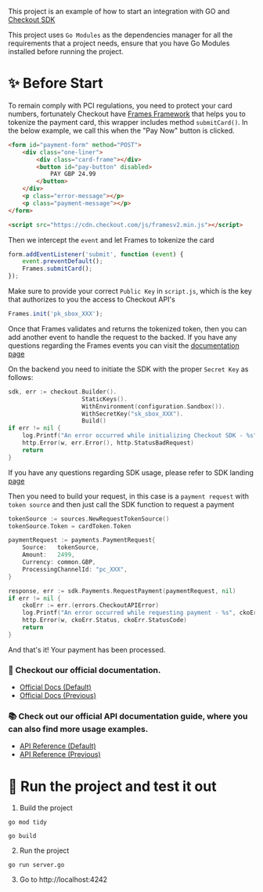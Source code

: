 This project is an example of how to start an integration with GO and [Checkout SDK](https://github.com/checkout/checkout-sdk-go)

This project uses `Go Modules` as the dependencies manager for all the requirements that a project needs,
ensure that you have Go Modules installed before running the project.

# :sparkles: Before Start

To remain comply with PCI regulations, you need to protect your card numbers, fortunately Checkout have [Frames Framework](https://www.checkout.com/docs/integrate/frames#Who_is_Frames_for?)
that helps you to tokenize the payment card, this wrapper includes method `submitCard()`. In the below example, we call this when the "Pay Now" button is clicked.

````html
<form id="payment-form" method="POST">
    <div class="one-liner">
        <div class="card-frame"></div>
        <button id="pay-button" disabled>
            PAY GBP 24.99
        </button>
    </div>
    <p class="error-message"></p>
    <p class="payment-message"></p>
</form>

<script src="https://cdn.checkout.com/js/framesv2.min.js"></script>
````

Then we intercept the `event` and let Frames to tokenize the card

````javascript
form.addEventListener('submit', function (event) {
    event.preventDefault();
    Frames.submitCard();
});
````

Make sure to provide your correct `Public Key` in `script.js`, which is the key that authorizes to you the access to Checkout API's

````javascript
Frames.init('pk_sbox_XXX');
````

Once that Frames validates and returns the tokenized token, then you can add another event to handle the request
to the backed. If you have any questions regarding the Frames events you can visit the [documentation page](https://www.checkout.com/docs/integrate/frames/frames-reference)

On the backend you need to initiate the SDK with the proper `Secret Key` as follows:

```go
sdk, err := checkout.Builder().
                     StaticKeys().
                     WithEnvironment(configuration.Sandbox()).
                     WithSecretKey("sk_sbox_XXX").
                     Build()
if err != nil {
    log.Printf("An error occurred while initializing Checkout SDK - %s", err.Error())
    http.Error(w, err.Error(), http.StatusBadRequest)
    return
}
```

If you have any questions regarding SDK usage, please refer to SDK landing [page](https://github.com/checkout/checkout-sdk-go)

Then you need to build your request, in this case is a `payment request` with `token source` and then
just call the SDK function to request a payment

```go
tokenSource := sources.NewRequestTokenSource()
tokenSource.Token = cardToken.Token

paymentRequest := payments.PaymentRequest{
    Source:   tokenSource,
    Amount:   2499,
    Currency: common.GBP,
    ProcessingChannelId: "pc_XXX",
}

response, err := sdk.Payments.RequestPayment(paymentRequest, nil)
if err != nil {
    ckoErr := err.(errors.CheckoutAPIError)
    log.Printf("An error occurred while requesting payment - %s", ckoErr.Status)
    http.Error(w, ckoErr.Status, ckoErr.StatusCode)
    return
}
```

And that's it! Your payment has been processed.

### :book: Checkout our official documentation.

* [Official Docs (Default)](https://docs.checkout.com/)
* [Official Docs (Previous)](https://docs.checkout.com/previous)

### :books: Check out our official API documentation guide, where you can also find more usage examples.

* [API Reference (Default)](https://api-reference.checkout.com/)
* [API Reference (Previous)](https://api-reference.checkout.com/previous)


# :rocket: Run the project and test it out

1. Build the project
```shell
go mod tidy

go build
```
2. Run the project
```shell
go run server.go
```
3. Go to http://localhost:4242
